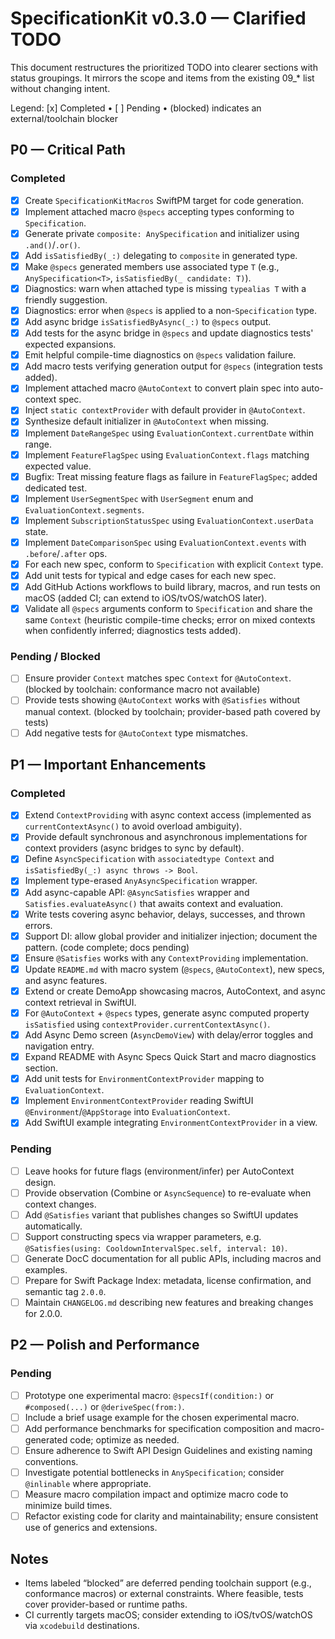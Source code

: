 # SpecificationKit v0.3.0 — Clarified TODO

This document restructures the prioritized TODO into clearer sections with status groupings. It mirrors the scope and items from the existing 09_* list without changing intent.

Legend: [x] Completed • [ ] Pending • (blocked) indicates an external/toolchain blocker

## P0 — Critical Path

### Completed
- [x] Create `SpecificationKitMacros` SwiftPM target for code generation.
- [x] Implement attached macro `@specs` accepting types conforming to `Specification`.
- [x] Generate private `composite: AnySpecification` and initializer using `.and()`/`.or()`.
- [x] Add `isSatisfiedBy(_:)` delegating to `composite` in generated type.
- [x] Make `@specs` generated members use associated type `T` (e.g., `AnySpecification<T>`, `isSatisfiedBy(_ candidate: T)`).
- [x] Diagnostics: warn when attached type is missing `typealias T` with a friendly suggestion.
- [x] Diagnostics: error when `@specs` is applied to a non-`Specification` type.
- [x] Add async bridge `isSatisfiedByAsync(_:)` to `@specs` output.
- [x] Add tests for the async bridge in `@specs` and update diagnostics tests' expected expansions.
- [x] Emit helpful compile-time diagnostics on `@specs` validation failure.
- [x] Add macro tests verifying generation output for `@specs` (integration tests added).
- [x] Implement attached macro `@AutoContext` to convert plain spec into auto-context spec.
- [x] Inject `static contextProvider` with default provider in `@AutoContext`.
- [x] Synthesize default initializer in `@AutoContext` when missing.
- [x] Implement `DateRangeSpec` using `EvaluationContext.currentDate` within range.
- [x] Implement `FeatureFlagSpec` using `EvaluationContext.flags` matching expected value.
- [x] Bugfix: Treat missing feature flags as failure in `FeatureFlagSpec`; added dedicated test.
- [x] Implement `UserSegmentSpec` with `UserSegment` enum and `EvaluationContext.segments`.
- [x] Implement `SubscriptionStatusSpec` using `EvaluationContext.userData` state.
- [x] Implement `DateComparisonSpec` using `EvaluationContext.events` with `.before`/`.after` ops.
- [x] For each new spec, conform to `Specification` with explicit `Context` type.
- [x] Add unit tests for typical and edge cases for each new spec.
- [x] Add GitHub Actions workflows to build library, macros, and run tests on macOS (added CI; can extend to iOS/tvOS/watchOS later).
- [x] Validate all `@specs` arguments conform to `Specification` and share the same `Context` (heuristic compile-time checks; error on mixed contexts when confidently inferred; diagnostics tests added).

### Pending / Blocked
- [ ] Ensure provider `Context` matches spec `Context` for `@AutoContext`. (blocked by toolchain: conformance macro not available)
- [ ] Provide tests showing `@AutoContext` works with `@Satisfies` without manual context. (blocked by toolchain; provider-based path covered by tests)
- [ ] Add negative tests for `@AutoContext` type mismatches.

## P1 — Important Enhancements

### Completed
- [x] Extend `ContextProviding` with async context access (implemented as `currentContextAsync()` to avoid overload ambiguity).
- [x] Provide default synchronous and asynchronous implementations for context providers (async bridges to sync by default).
- [x] Define `AsyncSpecification` with `associatedtype Context` and `isSatisfiedBy(_:) async throws -> Bool`.
- [x] Implement type-erased `AnyAsyncSpecification` wrapper.
- [x] Add async-capable API: `@AsyncSatisfies` wrapper and `Satisfies.evaluateAsync()` that awaits context and evaluation.
- [x] Write tests covering async behavior, delays, successes, and thrown errors.
- [x] Support DI: allow global provider and initializer injection; document the pattern. (code complete; docs pending)
- [x] Ensure `@Satisfies` works with any `ContextProviding` implementation.
- [x] Update `README.md` with macro system (`@specs`, `@AutoContext`), new specs, and async features.
- [x] Extend or create DemoApp showcasing macros, AutoContext, and async context retrieval in SwiftUI.
- [x] For `@AutoContext` + `@specs` types, generate async computed property `isSatisfied` using `contextProvider.currentContextAsync()`.
- [x] Add Async Demo screen (`AsyncDemoView`) with delay/error toggles and navigation entry.
- [x] Expand README with Async Specs Quick Start and macro diagnostics section.
- [x] Add unit tests for `EnvironmentContextProvider` mapping to `EvaluationContext`.
- [x] Implement `EnvironmentContextProvider` reading SwiftUI `@Environment`/`@AppStorage` into `EvaluationContext`.
- [x] Add SwiftUI example integrating `EnvironmentContextProvider` in a view.

### Pending
- [ ] Leave hooks for future flags (environment/infer) per AutoContext design.
- [ ] Provide observation (Combine or `AsyncSequence`) to re-evaluate when context changes.
- [ ] Add `@Satisfies` variant that publishes changes so SwiftUI updates automatically.
- [ ] Support constructing specs via wrapper parameters, e.g. `@Satisfies(using: CooldownIntervalSpec.self, interval: 10)`.
- [ ] Generate DocC documentation for all public APIs, including macros and examples.
- [ ] Prepare for Swift Package Index: metadata, license confirmation, and semantic tag `2.0.0`.
- [ ] Maintain `CHANGELOG.md` describing new features and breaking changes for 2.0.0.

## P2 — Polish and Performance

### Pending
- [ ] Prototype one experimental macro: `@specsIf(condition:)` or `#composed(...)` or `@deriveSpec(from:)`.
- [ ] Include a brief usage example for the chosen experimental macro.
- [ ] Add performance benchmarks for specification composition and macro-generated code; optimize as needed.
- [ ] Ensure adherence to Swift API Design Guidelines and existing naming conventions.
- [ ] Investigate potential bottlenecks in `AnySpecification`; consider `@inlinable` where appropriate.
- [ ] Measure macro compilation impact and optimize macro code to minimize build times.
- [ ] Refactor existing code for clarity and maintainability; ensure consistent use of generics and extensions.

## Notes
- Items labeled “blocked” are deferred pending toolchain support (e.g., conformance macros) or external constraints. Where feasible, tests cover provider-based or runtime paths.
- CI currently targets macOS; consider extending to iOS/tvOS/watchOS via `xcodebuild` destinations.
